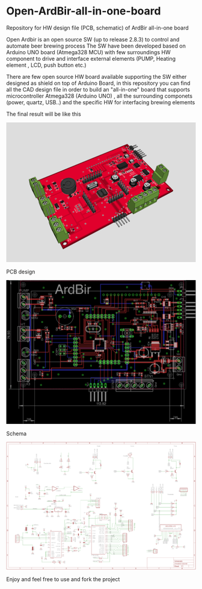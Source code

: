 # Open-ArdBir-all-in-one-board
Repository for HW design file (PCB, schematic)  of ArdBir all-in-one board

Open Ardbir is an open source SW (up to release 2.8.3) to control and automate beer brewing process
The SW have been developed based on Arduino UNO board (Atmega328 MCU) with few surroundings HW component to drive and interface external elements (PUMP, Heating element , LCD, push button etc.)

There are few open source HW board available supporting the SW either designed as  shield on top of Arduino Board, in this repository you can find all the CAD design file in order to build an "all-in-one" board that supports microcontroller Atmega328 (Arduino UNO) , all the surrounding componets (power, quartz, USB..) and the specific HW for interfacing brewing elements

The final result will be like this

![Alt text](https://github.com/arzaman/Open-ArdBir-all-in-one-board/blob/master/3D%20all%20in%20one.png)


PCB design

![Alt text](https://github.com/arzaman/Open-ArdBir-all-in-one-board/blob/master/ArdBir_PCB.png)


Schema

![Alt text](https://github.com/arzaman/Open-ArdBir-all-in-one-board/blob/master/ArdBir_SCH.png)


Enjoy and feel free to use and fork the project
